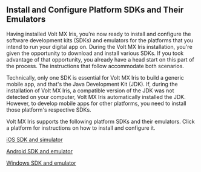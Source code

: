                           


Install and Configure Platform SDKs and Their Emulators
-------------------------------------------------------

Having installed Volt MX Iris, you're now ready to install and configure the software development kits (SDKs) and emulators for the platforms that you intend to run your digital app on. During the Volt MX Iris installation, you're given the opportunity to download and install various SDKs. If you took advantage of that opportunity, you already have a head start on this part of the process. The instructions that follow accommodate both scenarios.

Technically, only one SDK is essential for Volt MX Iris to build a generic mobile app, and that's the Java Development Kit (JDK). If, during the installation of Volt MX Iris, a compatible version of the JDK was not detected on your computer, Volt MX Iris automatically installed the JDK. However, to develop mobile apps for other platforms, you need to install those platform's respective SDKs.

Volt MX  Iris supports the following platform SDKs and their emulators. Click a platform for instructions on how to install and configure it.

[iOS SDK and simulator](SUGiPhone.md)

[Android SDK and emulator](SUG_Android.md)

[Windows SDK and emulator](SUGWindows_Mobile.md)
